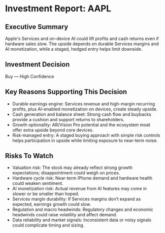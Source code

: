 # Investment Report: AAPL
## Executive Summary
Apple's Services and on-device AI could lift profits and cash returns even if hardware sales slow. The upside depends on durable Services margins and AI monetization, while a staged, hedged entry helps limit downside.

## Investment Decision
Buy — High Confidence

## Key Reasons Supporting This Decision
- Durable earnings engine: Services revenue and high-margin recurring profits, plus AI-enabled monetization on devices, create steady upside.
- Cash generation and balance sheet: Strong cash flow and buybacks provide a cushion and support returns to shareholders.
- Growth optionality: AR/Vision Pro potential and the ecosystem moat offer extra upside beyond core devices.
- Risk-managed entry: A staged buying approach with simple risk controls helps participation in upside while limiting exposure to near-term noise.

## Risks To Watch
- Valuation risk: The stock may already reflect strong growth expectations; disappointment could weigh on prices.
- Hardware cycle risk: Near-term iPhone demand and hardware health could weaken sentiment.
- AI monetization risk: Actual revenue from AI features may come in slower or be smaller than hoped.
- Services margin durability: If Services margins don’t expand as expected, earnings growth could slow.
- Regulation and macro headwinds: Regulatory changes and economic headwinds could raise volatility and affect demand.
- Data reliability and market signals: Inconsistent data or noisy signals could complicate timing and sizing.